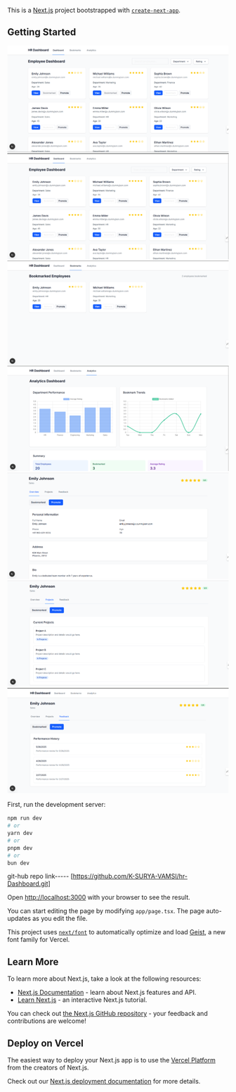 This is a [Next.js](https://nextjs.org) project bootstrapped with [`create-next-app`](https://nextjs.org/docs/app/api-reference/cli/create-next-app).

## Getting Started
![alt text](images/image.png) ![alt text](<images/Screenshot 2025-05-26 152438.png>) ![alt text](<images/Screenshot 2025-05-26 153240.png>) ![alt text](<images/Screenshot 2025-05-26 153516.png>) ![alt text](<images/Screenshot 2025-05-26 153551.png>) ![alt text](<images/Screenshot 2025-05-26 153601.png>) ![alt text](<images/Screenshot 2025-05-26 153612.png>)

First, run the development server:

```bash
npm run dev
# or
yarn dev
# or
pnpm dev
# or
bun dev
```

git-hub repo link-----
[https://github.com/K-SURYA-VAMSI/hr-Dashboard.git]

Open [http://localhost:3000](http://localhost:3000) with your browser to see the result.

You can start editing the page by modifying `app/page.tsx`. The page auto-updates as you edit the file.

This project uses [`next/font`](https://nextjs.org/docs/app/building-your-application/optimizing/fonts) to automatically optimize and load [Geist](https://vercel.com/font), a new font family for Vercel.

## Learn More

To learn more about Next.js, take a look at the following resources:

- [Next.js Documentation](https://nextjs.org/docs) - learn about Next.js features and API.
- [Learn Next.js](https://nextjs.org/learn) - an interactive Next.js tutorial.

You can check out [the Next.js GitHub repository](https://github.com/vercel/next.js) - your feedback and contributions are welcome!

## Deploy on Vercel

The easiest way to deploy your Next.js app is to use the [Vercel Platform](https://vercel.com/new?utm_medium=default-template&filter=next.js&utm_source=create-next-app&utm_campaign=create-next-app-readme) from the creators of Next.js.

Check out our [Next.js deployment documentation](https://nextjs.org/docs/app/building-your-application/deploying) for more details.
